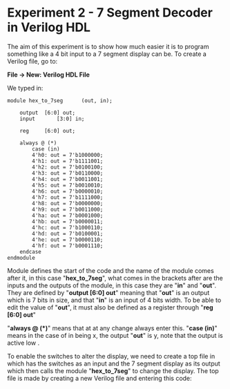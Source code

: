 # Experiment 2 - 7 Segment Decoder in Verilog HDL

The aim of this experiment is to show how much easier it is to program something like a 4 bit input to a 7 segment display can be. To create a Verilog file, go to:

**File -> New: Verilog HDL File**

We typed in:

	module hex_to_7seg		(out, in);

		output	[6:0] out;
		input		[3:0] in;
		
		reg		[6:0] out;
		
		always @ (*)
			case (in)
			4'h0: out = 7'b1000000;
			4'h1: out = 7'b1111001;
			4'h2: out = 7'b0100100;
			4'h3: out = 7'b0110000;
			4'h4: out = 7'b0011001;
			4'h5: out = 7'b0010010;
			4'h6: out = 7'b0000010;
			4'h7: out = 7'b1111000;
			4'h8: out = 7'b0000000;
			4'h9: out = 7'b0011000;
			4'ha: out = 7'b0001000;
			4'hb: out = 7'b0000011;
			4'hc: out = 7'b1000110;
			4'hd: out = 7'b0100001;
			4'he: out = 7'b0000110;
			4'hf: out = 7'b0001110;
		endcase
	endmodule

Module defines the start of the code and the name of the module comes after it, in this case "**hex_to_7seg**", what comes in the brackets after are the inputs and the outputs of the module, in this case they are "**in**" and "**out**". They are defined by "**output [6:0] out**" meaning that "**out**" is an output which is 7 bits in size, and that "**in**" is an input of 4 bits width. To be able to edit the value of "**out**", it must also be defined as a register through "**reg [6:0] out**"

"**always @ (*)**" means that at at any change always enter this. "**case (in)**" means in the case of in being x, the output "**out**" is y, note that the output is active low .

To enable the switches to alter the display, we need to create a top file in which has the switches as an input and the 7 segment display as its output which then calls the module "**hex_to_7seg**" to change the display. The top file is made by creating a new Verilog file and entering this code:

